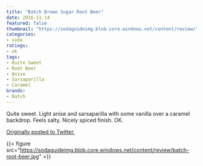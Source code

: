 ```yaml
---
title: "Batch Brown Sugar Root Beer"
date: 2016-11-14
featured: false
thumbnail: "https://sodaguideimg.blob.core.windows.net/content/review/thumbs/batch-root-beer.jpg"
categories:
- soda
ratings:
- ok
tags:
- Quite Sweet
- Root Beer
- Anise
- Sarsaparilla
- Caramel
brands:
- Batch
---
```


Quite sweet. Light anise and sarsaparilla with some vanilla over a caramel backdrop. Feels salty. Nicely spiced finish. OK.

[Originally posted to Twitter.](https://twitter.com/Cavorter/status/798241350420283392)

{{< figure src="https://sodaguideimg.blob.core.windows.net/content/review/batch-root-beer.jpg" >}}

